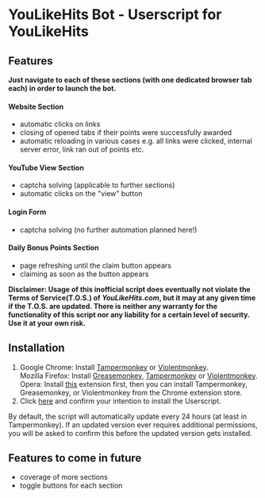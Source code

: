 # YouLikeHits Bot - Userscript for YouLikeHits
## Features
**Just navigate to each of these sections (with one dedicated browser tab each) in order to launch the bot.**
#### Website Section
* automatic clicks on links
* closing of opened tabs if their points were successfully awarded
* automatic reloading in various cases e.g. all links were clicked, internal server error, link ran out of points etc.

#### YouTube View Section
* captcha solving (applicable to further sections)
* automatic clicks on the "view" button

#### Login Form
* captcha solving (no further automation planned here!)

#### Daily Bonus Points Section
* page refreshing until the claim button appears
* claiming as soon as the button appears

**Disclaimer: Usage of this inofficial script does eventually not violate the Terms of Service(T.O.S.) of *YouLikeHits.com*, but it may at any given time if the T.O.S. are updated. There is neither any warranty for the functionality of this script nor any liability for a certain level of security. Use it at your own risk.**

## Installation
1. Google Chrome: Install [Tampermonkey](https://chrome.google.com/webstore/detail/tampermonkey/dhdgffkkebhmkfjojejmpbldmpobfkfo) or [Violentmonkey](https://chrome.google.com/webstore/detail/violentmonkey/jinjaccalgkegednnccohejagnlnfdag).  
Mozilla Firefox: Install [Greasemonkey](https://addons.mozilla.org/en-US/firefox/addon/greasemonkey/), [Tampermonkey](https://addons.mozilla.org/en-US/firefox/addon/tampermonkey/) or [Violentmonkey](https://addons.mozilla.org/en-US/firefox/addon/violentmonkey/).  
Opera: Install [this](https://addons.opera.com/en/extensions/details/install-chrome-extensions/) extension first, then you can install Tampermonkey, Greasemonkey, or Violentmonkey from the Chrome extension store.
2. Click [here](https://raw.githubusercontent.com/gekkedev/youlikehitsbot/master/youlikehitsbot.user.js) and confirm your intention to install the Userscript.

By default, the script will automatically update every 24 hours (at least in Tampermonkey). If an updated version ever requires additional permissions, you will be asked to confirm this before the updated version gets installed.


## Features to come in future
* coverage of more sections
* toggle buttons for each section
